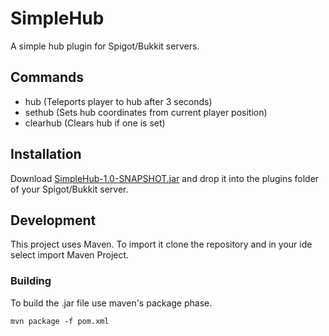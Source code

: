 # SimpleHub
A simple hub plugin for Spigot/Bukkit servers.

## Commands
- hub (Teleports player to hub after 3 seconds)
- sethub (Sets hub coordinates from current player position)
- clearhub (Clears hub if one is set)

## Installation
Download [SimpleHub-1.0-SNAPSHOT.jar](https://github.com/feleuxens/SimpleHub/releases/latest/download/SimpleHub-1.0-SNAPSHOT.jar) and 
drop it into the plugins folder of your Spigot/Bukkit server.

## Development
This project uses Maven. To import it clone the repository and in your ide select import Maven Project.

### Building
To build the .jar file use maven's package phase.
```
mvn package -f pom.xml
```
